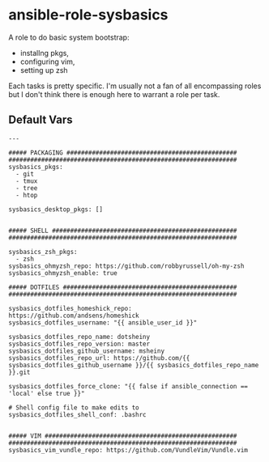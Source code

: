 # ansible-role-sysbasics

A role to do basic system bootstrap:
* installng pkgs,
* configuring vim,
* setting up zsh

Each tasks is pretty specific. I'm usually not a fan of all encompassing roles
but I don't think there is enough here to warrant a role per task.

## Default Vars

```
---

##### PACKAGING ###############################################
###############################################################
sysbasics_pkgs:
  - git
  - tmux
  - tree
  - htop

sysbasics_desktop_pkgs: []


##### SHELL ###################################################
###############################################################

sysbasics_zsh_pkgs:
  - zsh
sysbasics_ohmyzsh_repo: https://github.com/robbyrussell/oh-my-zsh
sysbasics_ohmyzsh_enable: true

##### DOTFILES ################################################
###############################################################

sysbasics_dotfiles_homeshick_repo: https://github.com/andsens/homeshick
sysbasics_dotfiles_username: "{{ ansible_user_id }}"

sysbasics_dotfiles_repo_name: dotsheiny
sysbasics_dotfiles_repo_version: master
sysbasics_dotfiles_github_username: msheiny
sysbasics_dotfiles_repo_url: https://github.com/{{ sysbasics_dotfiles_github_username }}/{{ sysbasics_dotfiles_repo_name }}.git

sysbasics_dotfiles_force_clone: "{{ false if ansible_connection == 'local' else true }}"

# Shell config file to make edits to
sysbasics_dotfiles_shell_conf: .bashrc


##### VIM #####################################################
###############################################################
sysbasics_vim_vundle_repo: https://github.com/VundleVim/Vundle.vim
```
